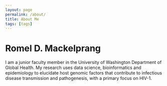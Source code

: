 ```yaml
---
layout: page
permalink: /about/
title: About Me
tags: [tags]
---
```


# Romel D. Mackelprang

I am a junior faculty member in the University of Washington
Department of Global Health.  My research uses data science,
bioinformatics and epidemiology to elucidate host genomic factors that
contribute to infectious disease transmission and pathogenesis, with a
primary focus on HIV-1.
